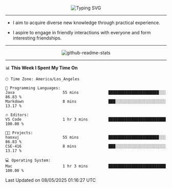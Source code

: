 <p align="center">
  <img src="https://readme-typing-svg.demolab.com?font=Fira+Code&weight=500&size=32&duration=2500&pause=1600&center=true&vCenter=true&random=false&width=1024&height=64&lines=Hi+there+%F0%9F%91%8B;I'm+delighted+you+could+make+it+here+%F0%9F%8E%89;I'm+Harry%2C+a+college+student+still+finding+my+way" alt="Typing SVG" />
</p>


---


- I aim to acquire diverse new knowledge through practical experience.

- I aspire to engage in friendly interactions with everyone and form interesting friendships.


---


<p align="center">
  <img src="https://github-readme-stats.vercel.app/api?username=Harry-Jing&show_icons=true" alt="github-readme-stats"/>
</p>


---

<!--START_SECTION:waka-->
📊 **This Week I Spent My Time On** 

```text
🕑︎ Time Zone: America/Los_Angeles

💬 Programming Languages: 
Java                     55 mins             ██████████████████████░░░   86.83 % 
Markdown                 8 mins              ███░░░░░░░░░░░░░░░░░░░░░░   13.17 % 

🔥 Editors: 
VS Code                  1 hr 3 mins         █████████████████████████   100.00 % 

🐱‍💻 Projects: 
haoxuj                   55 mins             ██████████████████████░░░   86.83 % 
CSE-416                  8 mins              ███░░░░░░░░░░░░░░░░░░░░░░   13.17 % 

💻 Operating System: 
Mac                      1 hr 3 mins         █████████████████████████   100.00 % 
```


 Last Updated on 08/05/2025 01:16:27 UTC
<!--END_SECTION:waka-->
